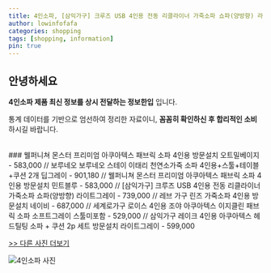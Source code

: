 ```yaml
---
title: 4인소파, [삼익가구] 크루즈 USB 4인용 전동 리클라이너 가죽소파 쇼파(양방향) 라이트그레이
author: lowinfofafa
categories: shopping
tags: [shopping, information]
pin: true
---
```


## 안녕하세요

**4인소파 제품 최신 정보를 상시 전달하는 정보한입** 입니다.

통계 데이터를 기반으로 엄선하여 정리한 자료이니, **꼼꼼히 확인하신 후 합리적인 소비**하시길 바랍니다.

<br >
### 웰퍼니쳐 몬스터 프리미엄 아쿠아텍스 패브릭 소파 4인용 방문설치 오트밀베이지 - 583,000 // 보루네오 보루네오 스테이 이태리 천연소가죽 소파 4인용+스툴+테이블+쿠션 2개 딥그레이 - 901,180 // 웰퍼니쳐 몬스터 프리미엄 아쿠아텍스 패브릭 소파 4인용 방문설치 민트블루 - 583,000 // [삼익가구] 크루즈 USB 4인용 전동 리클라이너 가죽소파 쇼파(양방향) 라이트그레이 - 739,000 // 레브 가구 린즈 가죽소파 4인용 방문설치 네이비 - 687,000 // 세계로가구 로이스 4인용 조야 아쿠아텍스 이지클린 패브릭 소파 소프트그레이 스툴미포함 - 529,000 // 삼익가구 레이크 4인용 아쿠아텍스 헤드틸팅 소파 + 쿠션 2p 세트 방문설치 라이트그레이 - 599,000

[>> 다른 사진 더보기](https://chengsprint.mycafe24.com/4%ec%9d%b8%ec%86%8c%ed%8c%8c-%eb%8b%a4%ec%9a%b0%eb%8b%9d-%ed%86%b5%ea%b0%80%ec%a3%bd-4%ec%9d%b8%ec%86%8c%ed%8c%8c-%ea%b1%b0%ec%8b%a44%ec%9d%b8%ec%86%8c%ed%8c%8c-%ec%9e%90%ec%bd%94%eb%aa%a8/)

![4인소파 사진](https://thumbnail10.coupangcdn.com/thumbnails/remote/230x230ex/image/vendor_inventory/5a82/6e57127fffcc612d77b91c15831a508d89cbdc6c52c5adf4db3c0fa12c41.jpg)
                                